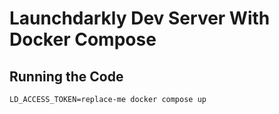 # Launchdarkly Dev Server With Docker Compose

## Running the Code
`LD_ACCESS_TOKEN=replace-me docker compose up`